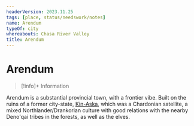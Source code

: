 ```yaml
---
headerVersion: 2023.11.25
tags: [place, status/needswork/notes]
name: Arendum
typeOf: city
whereabouts: Chasa River Valley
title: Arendum
---
```

# Arendum
>[!info]+ Information
> 
>> 

Arendum is a substantial provincial town, with a frontier vibe. Built on the ruins of a former city-state, [Kin-Aska](<./kin-aska.md>), which was a Chardonian satellite, a mixed Northlander/Drankorian culture with good relations with the nearby Deno'qai tribes in the forests, as well as the elves.



